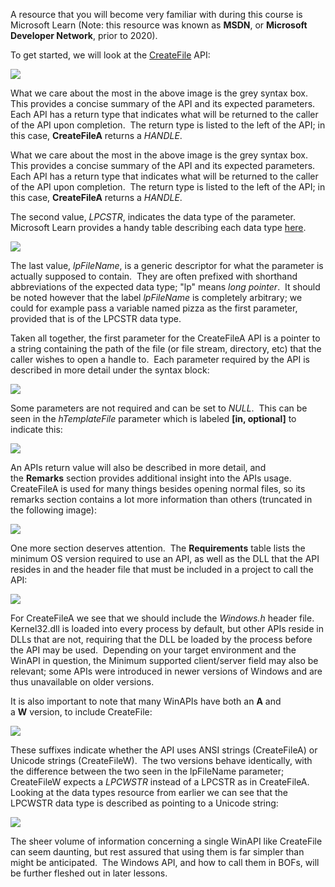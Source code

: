 
A resource that you will become very familiar with during this course is Microsoft Learn (Note: this resource was known as **MSDN**, or **Microsoft Developer Network**, prior to 2020). 

To get started, we will look at the [CreateFile](https://learn.microsoft.com/en-us/windows/win32/api/fileapi/nf-fileapi-createfilea) API:

![](https://lwfiles.mycourse.app/66e95234fe489daea7060790-public/c65ca7579089aab0b5d4c3230adb6a90.png)

What we care about the most in the above image is the grey syntax box.  This provides a concise summary of the API and its expected parameters.  Each API has a return type that indicates what will be returned to the caller of the API upon completion.  The return type is listed to the left of the API; in this case, **CreateFileA** returns a _HANDLE_.

What we care about the most in the above image is the grey syntax box.  This provides a concise summary of the API and its expected parameters.  Each API has a return type that indicates what will be returned to the caller of the API upon completion.  The return type is listed to the left of the API; in this case, **CreateFileA** returns a _HANDLE_.

The second value, _LPCSTR_, indicates the data type of the parameter.  Microsoft Learn provides a handy table describing each data type [here](https://learn.microsoft.com/en-us/windows/win32/winprog/windows-data-types).

![](https://lwfiles.mycourse.app/66e95234fe489daea7060790-public/fcbc83bbd2bbe7b63620b96c0388c6b7.png)

The last value, _lpFileName_, is a generic descriptor for what the parameter is actually supposed to contain.  They are often prefixed with shorthand abbreviations of the expected data type; "lp" means _long pointer_.  It should be noted however that the label _lpFileName_ is completely arbitrary; we could for example pass a variable named pizza as the first parameter, provided that is of the LPCSTR data type.

Taken all together, the first parameter for the CreateFileA API is a pointer to a string containing the path of the file (or file stream, directory, etc) that the caller wishes to open a handle to.  Each parameter required by the API is described in more detail under the syntax block:

![](https://lwfiles.mycourse.app/66e95234fe489daea7060790-public/8b705fa2543c4eab2d916883f4c82389.png)

Some parameters are not required and can be set to _NULL_.  This can be seen in the _hTemplateFile_ parameter which is labeled **[in, optional]** to indicate this:

![](https://lwfiles.mycourse.app/66e95234fe489daea7060790-public/8ef4849dcce7e22af74d594585895f35.png)

An APIs return value will also be described in more detail, and the **Remarks** section provides additional insight into the APIs usage.  CreateFileA is used for many things besides opening normal files, so its remarks section contains a lot more information than others (truncated in the following image):

![](https://lwfiles.mycourse.app/66e95234fe489daea7060790-public/ecf16f8d8173e5498bdce42fdcc50af6.png)

One more section deserves attention.  The **Requirements** table lists the minimum OS version required to use an API, as well as the DLL that the API resides in and the header file that must be included in a project to call the API:

![](https://lwfiles.mycourse.app/66e95234fe489daea7060790-public/7b7eaa404266127300b4248cc22368ac.png)

For CreateFileA we see that we should include the _Windows.h_ header file.  Kernel32.dll is loaded into every process by default, but other APIs reside in DLLs that are not, requiring that the DLL be loaded by the process before the API may be used.  Depending on your target environment and the WinAPI in question, the Minimum supported client/server field may also be relevant; some APIs were introduced in newer versions of Windows and are thus unavailable on older versions.

It is also important to note that many WinAPIs have both an **A** and a **W** version, to include CreateFile:

![](https://lwfiles.mycourse.app/66e95234fe489daea7060790-public/a2693d3c5e23f860062cfb85c435db67.png)

These suffixes indicate whether the API uses ANSI strings (CreateFileA) or Unicode strings (CreateFileW).  The two versions behave identically, with the difference between the two seen in the lpFileName parameter; CreateFileW expects a _LPCWSTR_ instead of a LPCSTR as in CreateFileA.  Looking at the data types resource from earlier we can see that the LPCWSTR data type is described as pointing to a Unicode string:

![](https://lwfiles.mycourse.app/66e95234fe489daea7060790-public/3139f922b3d2d35237bba0a5c544b95e.png)

The sheer volume of information concerning a single WinAPI like CreateFile can seem daunting, but rest assured that using them is far simpler than might be anticipated.  The Windows API, and how to call them in BOFs, will be further fleshed out in later lessons.